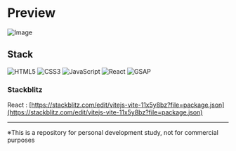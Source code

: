 # Preview

![Image](https://github.com/user-attachments/assets/8f836e60-5bb2-4903-bd34-4f68cdacd38f)

## Stack

![HTML5](https://img.shields.io/badge/html5-%23E34F26.svg?style=for-the-badge&logo=html5&logoColor=white)
![CSS3](https://img.shields.io/badge/css3-%231572B6.svg?style=for-the-badge&logo=css3&logoColor=white)
![JavaScript](https://img.shields.io/badge/javascript-%23323330.svg?style=for-the-badge&logo=javascript&logoColor=%23F7DF1E)
![React](https://img.shields.io/badge/react-%2320232a.svg?style=for-the-badge&logo=react&logoColor=%2361DAFB)
![GSAP](https://img.shields.io/badge/GSAP-%2398D41C?style=for-the-badge&logo=greensock)

### Stackblitz

React : [https://stackblitz.com/edit/vitejs-vite-11x5y8bz?file=package.json](https://stackblitz.com/edit/vitejs-vite-11x5y8bz?file=package.json)

---

※This is a repository for personal development study, not for commercial purposes

